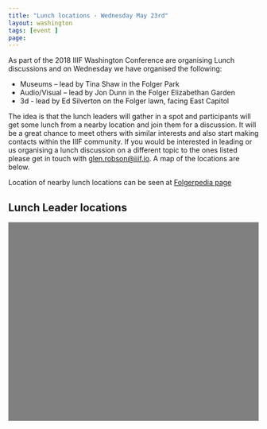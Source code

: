 ```yaml
---
title: "Lunch locations - Wednesday May 23rd"
layout: washington
tags: [event ]
page:
---
```


As part of the 2018 IIIF Washington Conference are organising Lunch discussions and on Wednesday we have organised the following:

 * Museums – lead by Tina Shaw in the Folger Park
 * Audio/Visual – lead by Jon Dunn in the Folger Elizabethan Garden
 * 3d - lead by Ed Silverton on the Folger lawn, facing East Capitol

The idea is that the lunch leaders will gather in a spot and participants will get some lunch from a nearby location and join them for a discussion. It will be a great chance to meet others with similar interests and also start making contacts within the IIIF community. If you would be interested in leading or us organising a lunch discussion on a different topic to the ones listed please get in touch with glen.robson@iiif.io. A map of the locations are below.

Location of nearby lunch locations can be seen at [Folgerpedia page][lunch]
## Lunch Leader locations

<div id="map" style="width: 100%; height: 400px; background-color: grey;" ></div>
<script>
  function initMap() {
    var lc = {lat: 38.8887,lng:-77.0046};
    var map = new google.maps.Map(document.getElementById('map'), {
      zoom: 15,
      center: lc
    });

    // Hide box if there is a click in the map
    map.addListener('click', function() {
                            if (CurrentInfoBox != null) {
                                CurrentInfoBox.close();
                            }
                            CurrentInfoBox = null;
                    });
    markers = [];
    var marker = null;

    function wrapEventCallback(callback){
        var args = Array.prototype.slice.call(arguments, 1);
        return function(e){
            callback.apply(this, args)
        }
    }
    var CurrentInfoBox = null;
    infoBoxFunction = function(index, text) {
        if (CurrentInfoBox != null) {
            CurrentInfoBox.close();
        }
        CurrentInfoBox = new google.maps.InfoWindow({ content: text});
        CurrentInfoBox.open(map, markers[index]);
    };
    var text = "Audio/Visual – lead by Jon Dunn in the Folger Elizabethan Garden"
    var marker = new google.maps.Marker({
      position: {lat: 38.889360069568944, lng:-77.00233273169522},
      title: text,
      map: map
    });
    marker.addListener('click',wrapEventCallback(infoBoxFunction, 0, text));
    markers.push(marker)

    text = "3d - lead by Ed Silverton on the Folger lawn, facing East Capitol"
    var marker2 = new google.maps.Marker({
      position: {lat: 38.88957440885658, lng:-77.00289693151296},
      title: text,
      map: map
    });
    marker2.addListener('click',wrapEventCallback(infoBoxFunction, 1, text));
    markers.push(marker2)

    text = "Thomas Jefferson Building, Library of Congress"
    var marker3 = new google.maps.Marker({
      position: {lat: 38.8887,lng:-77.0046},
      title: text,
      map: map
    });
    marker3.addListener('click',wrapEventCallback(infoBoxFunction, 2, text));
    markers.push(marker3)

    text = "Museums – lead by Tina Shaw in the Folger Park"
    var marker4 = new google.maps.Marker({
      position: {lat: 38.8846992,lng:-77.0026464},
      title: text,
      map: map
    });
    marker4.addListener('click',wrapEventCallback(infoBoxFunction, 3, text));
    markers.push(marker4)
  }
</script>

<script async defer src="https://maps.googleapis.com/maps/api/js?key=AIzaSyABBvwq6o-hTwwlEaLLK7SLLPC0emBOSjE&callback=initMap" ></script>

[lunch]: https://folgerpedia.folger.edu/Dining_out_near_the_Folger
